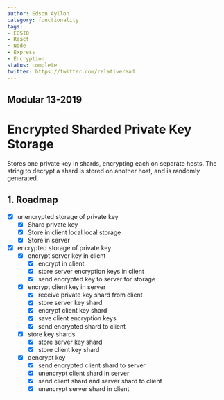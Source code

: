 ```yaml
---
author: Edson Ayllon
category: functionality
tags:
- EOSIO
- React
- Node
- Express
- Encryption
status: complete
twitter: https://twitter.com/relativeread
---
```


## Modular 13-2019

# Encrypted Sharded Private Key Storage

Stores one private key in shards, encrypting each on separate hosts. The string to decrypt a shard is stored on another host, and is randomly generated. 

## 1. Roadmap

- [x] unencrypted storage of private key
  - [x] Shard private key
  - [x] Store in client local local storage
  - [x] Store in server
- [x] encrypted storage of private key
  - [x] encrypt server key in client
    - [x] encrypt in client
    - [x] store server encryption keys in client
    - [x] send encrypted key to server for storage
  - [x] encrypt client key in server
    - [x] receive private key shard from client
    - [x] store server key shard
    - [x] encrypt client key shard
    - [x] save client encryption keys
    - [x] send encrypted shard to client
  - [x] store key shards
    - [x] store server key shard
    - [x] store client key shard
  - [x] dencrypt key
    - [x] send encrypted client shard to server
    - [x] unencrypt client shard in server
    - [x] send client shard and server shard to client
    - [x] unencrypt server shard in client
